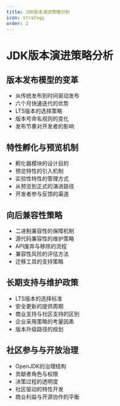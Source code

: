 ```yaml
---
title: JDK版本演进策略分析
icon: strategy
order: 2
---
```


# JDK版本演进策略分析

## 版本发布模型的变革

- 从传统发布到时间驱动发布
- 六个月快速迭代的优势
- LTS版本的选择策略
- 版本号命名规则的变化
- 发布节奏对开发者的影响

## 特性孵化与预览机制

- 孵化器模块的设计目的
- 预览特性的引入机制
- 实验性特性的管理方式
- 从预览到正式的演进路径
- 开发者参与反馈的渠道

## 向后兼容性策略

- 二进制兼容性的保障机制
- 源代码兼容性的维护策略
- API废弃与移除的流程
- 兼容性风险的评估方法
- 迁移工具的支持策略

## 长期支持与维护政策

- LTS版本的选择标准
- 安全更新的提供周期
- 商业支持与社区支持的区别
- 企业采用策略的考量因素
- 版本升级路径的规划

## 社区参与与开放治理

- OpenJDK的治理结构
- 贡献者角色与权限
- 决策过程的透明度
- 社区驱动的特性开发
- 商业利益与开源协作的平衡
